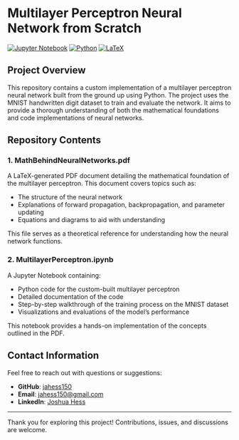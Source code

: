 # Multilayer Perceptron Neural Network from Scratch

[![Jupyter Notebook](https://img.shields.io/badge/Jupyter_Notebook-F37626?style=for-the-badge&logo=jupyter&logoColor=white)](https://jupyter.org/)
[![Python](https://img.shields.io/badge/Python-3776AB?style=for-the-badge&logo=python&logoColor=white)](https://python.org/)
[![LaTeX](https://img.shields.io/badge/LaTeX-008080?style=for-the-badge&logo=latex&logoColor=white)](https://www.latex-project.org/)

## Project Overview

This repository contains a custom implementation of a multilayer perceptron neural network built from the ground up using Python. The project uses the MNIST handwritten digit dataset to train and evaluate the network. It aims to provide a thorough understanding of both the mathematical foundations and code implementations of neural networks.

## Repository Contents

### 1. **MathBehindNeuralNetworks.pdf**
A LaTeX-generated PDF document detailing the mathematical foundation of the multilayer perceptron. This document covers topics such as:
- The structure of the neural network
- Explanations of forward propagation, backpropagation, and parameter updating
- Equations and diagrams to aid with understanding

This file serves as a theoretical reference for understanding how the neural network functions.

### 2. **MultilayerPerceptron.ipynb**
A Jupyter Notebook containing:
- Python code for the custom-built multilayer perceptron
- Detailed documentation of the code
- Step-by-step walkthrough of the training process on the MNIST dataset
- Visualizations and evaluations of the model’s performance

This notebook provides a hands-on implementation of the concepts outlined in the PDF.

## Contact Information

Feel free to reach out with questions or suggestions:

- **GitHub**: [jahess150](https://github.com/jahess150)
- **Email**: [jahess150@gmail.com](mailto:jahess150@gmail.com)
- **LinkedIn**: [Joshua Hess]([https://linkedin.com/in/jahess150](https://www.linkedin.com/in/joshua-hess-5748b8173/))

---

Thank you for exploring this project! Contributions, issues, and discussions are welcome.
